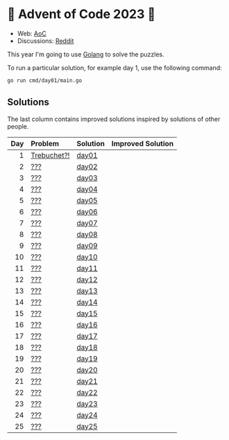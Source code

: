 # 🎄 Advent of Code 2023 🎄

* Web: [AoC](https://adventofcode.com/2023)
* Discussions: [Reddit](https://www.reddit.com/r/adventofcode)

This year I'm going to use [Golang](https://golang.org/) to solve the puzzles.

To run a particular solution, for example day 1, use the following command:

```bash
go run cmd/day01/main.go
```

## Solutions
The last column contains improved solutions inspired by solutions of other people.

| Day | Problem                                            | Solution                   | Improved Solution |
|----:|:---------------------------------------------------|:---------------------------|:------------------|
|   1 | [Trebuchet?!](https://adventofcode.com/2023/day/1) | [day01](cmd/day01/main.go) |                   |
|   2 | [???](https://adventofcode.com/2023/day/2)         | [day02](cmd/day02/main.go) |                   |
|   3 | [???](https://adventofcode.com/2023/day/3)         | [day03](cmd/day03/main.go) |                   |
|   4 | [???](https://adventofcode.com/2023/day/4)         | [day04](cmd/day04/main.go) |                   |
|   5 | [???](https://adventofcode.com/2023/day/5)         | [day05](cmd/day05/main.go) |                   |
|   6 | [???](https://adventofcode.com/2023/day/6)         | [day06](cmd/day06/main.go) |                   |
|   7 | [???](https://adventofcode.com/2023/day/7)         | [day07](cmd/day07/main.go) |                   |
|   8 | [???](https://adventofcode.com/2023/day/8)         | [day08](cmd/day08/main.go) |                   |
|   9 | [???](https://adventofcode.com/2023/day/9)         | [day09](cmd/day09/main.go) |                   |
|  10 | [???](https://adventofcode.com/2023/day/10)        | [day10](cmd/day10/main.go) |                   |
|  11 | [???](https://adventofcode.com/2023/day/11)        | [day11](cmd/day11/main.go) |                   |
|  12 | [???](https://adventofcode.com/2023/day/12)        | [day12](cmd/day12/main.go) |                   |
|  13 | [???](https://adventofcode.com/2023/day/13)        | [day13](cmd/day13/main.go) |                   |
|  14 | [???](https://adventofcode.com/2023/day/14)        | [day14](cmd/day14/main.go) |                   |
|  15 | [???](https://adventofcode.com/2023/day/15)        | [day15](cmd/day15/main.go) |                   |
|  16 | [???](https://adventofcode.com/2023/day/16)        | [day16](cmd/day16/main.go) |                   |
|  17 | [???](https://adventofcode.com/2023/day/17)        | [day17](cmd/day17/main.go) |                   |
|  18 | [???](https://adventofcode.com/2023/day/18)        | [day18](cmd/day18/main.go) |                   |
|  19 | [???](https://adventofcode.com/2023/day/19)        | [day19](cmd/day19/main.go) |                   |
|  20 | [???](https://adventofcode.com/2023/day/20)        | [day20](cmd/day20/main.go) |                   |
|  21 | [???](https://adventofcode.com/2023/day/21)        | [day21](cmd/day21/main.go) |                   |
|  22 | [???](https://adventofcode.com/2023/day/22)        | [day22](cmd/day22/main.go) |                   |
|  23 | [???](https://adventofcode.com/2023/day/23)        | [day23](cmd/day23/main.go) |                   |
|  24 | [???](https://adventofcode.com/2023/day/24)        | [day24](cmd/day24/main.go) |                   |
|  25 | [???](https://adventofcode.com/2023/day/25)        | [day25](cmd/day25/main.go) |                   |
